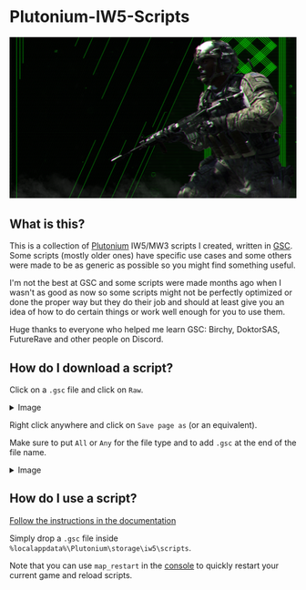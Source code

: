 # Plutonium-IW5-Scripts

[![image](cover.jpg)](https://plutonium.pw/)

## What is this?

This is a collection of [Plutonium](https://plutonium.pw/docs/intro/) IW5/MW3 scripts I created, written in [GSC](https://plutonium.pw/docs/modding/gsc/).  
Some scripts (mostly older ones) have specific use cases and some others were made to be as generic as possible so you might find something useful.

I'm not the best at GSC and some scripts were made months ago when I wasn't as good as now so some scripts might not be perfectly optimized or done the proper way but they do their job and should at least give you an idea of how to do certain things or work well enough for you to use them.  

Huge thanks to everyone who helped me learn GSC: Birchy, DoktorSAS, FutureRave and other people on Discord.

## How do I download a script?

Click on a `.gsc` file and click on `Raw`.
<details>
  <summary>Image</summary>
  
  ![image](https://user-images.githubusercontent.com/55228336/153304575-9ee2e2ae-9bcf-437a-a2f1-cc65087f238f.png)
  ![image](https://user-images.githubusercontent.com/55228336/153305132-3405c97a-9ad4-49fe-b764-5fdb1e194386.png)
</details>

Right click anywhere and click on `Save page as` (or an equivalent). 

Make sure to put `All` or `Any` for the file type and to add `.gsc` at the end of the file name.
<details>
  <summary>Image</summary>
  
  ![image](https://user-images.githubusercontent.com/55228336/153305302-2bb87264-2ec5-4ea5-ac70-0e96b61ab2f7.png)
</details>





## How do I use a script?

[Follow the instructions in the documentation](https://plutonium.pw/docs/modding/loading-mods/#iw5)

Simply drop a `.gsc` file inside `%localappdata%\Plutonium\storage\iw5\scripts`.

Note that you can use `map_restart` in the [console](https://plutonium.pw/docs/opening-console/) to quickly restart your current game and reload scripts.
